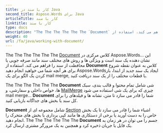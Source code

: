 ```yaml
---
title: کار با سند در Java
second_title: Aspose.Words برای Java
articleTitle: کار با سند
linktitle: کار با سند
type: docs
description: "The The The The The The `Document` کلاس ویژگی ها و روش های مختلف سند را فراهم می کند. استفاده از `Document` کلاس به عنوان نقطه شروع برای هر آنچه شما می خواهید انجام دهید Aspose.Words برای Java... The The The The The The `Document` جسم را می توان به یک فایل یا جریان ذخیره کرد و همچنین به یک مرورگر ارسال کرد."
weight: 40
url: /fa/java/working-with-document/
---
```


The The The The The The [Document](https://reference.aspose.com/words/java/com.aspose.words/document/) کلاس مرکزی در Aspose.Words... این نشان دهنده یک سند است و ویژگی ها و روش های مختلف سند مانند صرفه جویی یا محافظت از سند را فراهم می کند. استفاده از **Document** کلاس به عنوان نقطه شروع برای هر آنچه شما می خواهید انجام دهید Aspose.Wordsایجاد یک سند جدید از ابتدا، باز کردن یک الگو برای یک mail merge, یا قطعات مختلف را از یک سند دریافت کنید.

The The The The The The **Document** شی شامل تمام محتوا و قالب بندی، سبک ها، خواص داخلی و سفارشی، و [MailMerge](https://reference.aspose.com/words/java/com.aspose.words/mailmerge/) چیزی که برای یک شی استفاده می شود mail merge... **Document** شما را قادر می سازد تا متن، نشانه ها و فیلدهای را برای کل سند یا بخش های جداگانه بازیابی کنید.

**Document** شامل مجموعه ای از [Section](https://reference.aspose.com/words/java/com.aspose.words/section/) اشیاء شما را قادر می سازد تا یک بخش خاص را به دست آورید یا برخی از دستکاری ها مانند کپی برداری یا بخش های متحرک را انجام دهید. The The The The The The **Document** جسم را می توان در هر زمان به یک فایل یا جریان ذخیره کرد و همچنین به یک مرورگر مشتری ارسال کرد.
